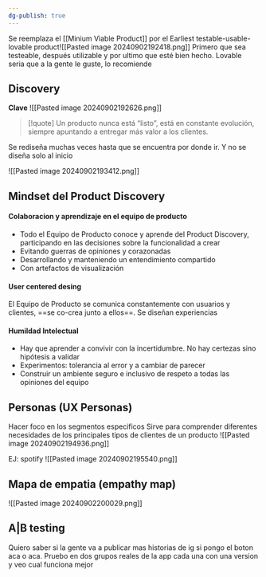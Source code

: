 ```yaml
---
dg-publish: true
---
```

Se reemplaza el [[Minium Viable Product]] por el Earliest testable-usable-lovable product![[Pasted image 20240902192418.png]]
Primero que sea testeable, después utilizable y por ultimo que esté bien hecho.
Lovable seria que a la gente le guste, lo recomiende


## Discovery 
**Clave**
![[Pasted image 20240902192626.png]]

>[!quote] Un producto nunca está “listo”, está en constante evolución, siempre apuntando a entregar más valor a los clientes.


Se rediseña muchas veces hasta que se encuentra por donde ir. Y no se diseña solo al inicio

![[Pasted image 20240902193412.png]]
## Mindset del Product Discovery
#### Colaboracion y aprendizaje en el equipo de producto
- Todo el Equipo de Producto conoce y aprende del Product Discovery, participando en las decisiones sobre la funcionalidad a crear 
- Evitando guerras de opiniones y corazonadas 
-  Desarrollando y manteniendo un entendimiento compartido 
-  Con artefactos de visualización

#### User centered desing 
El Equipo de Producto se comunica constantemente con usuarios y clientes, ==se co-crea junto a ellos==. Se diseñan experiencias

#### Humildad Intelectual
- Hay que aprender a convivir con la incertidumbre. No hay certezas sino hipótesis a validar
- Experimentos: tolerancia al error y a cambiar de parecer 
- Construir un ambiente seguro e inclusivo de respeto a todas las opiniones del equipo
## Personas (UX Personas)
Hacer foco en los segmentos especificos 
Sirve para comprender diferentes necesidades de los principales tipos de clientes de un producto
![[Pasted image 20240902194936.png]]

EJ: spotify 
![[Pasted image 20240902195540.png]]


## Mapa de empatia (empathy map)
![[Pasted image 20240902200029.png]]


## A|B testing 
Quiero saber si la gente va a publicar mas historias de ig si pongo el boton aca o aca. 
Pruebo en dos grupos reales de la app cada una con una version y veo cual funciona mejor